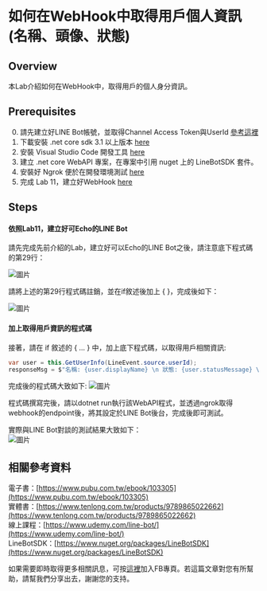如何在WebHook中取得用戶個人資訊(名稱、頭像、狀態)
===
## Overview

本Lab介紹如何在WebHook中，取得用戶的個人身分資訊。

## Prerequisites
0. 請先建立好LINE Bot帳號，並取得Channel Access Token與UserId [參考這裡](https://github.com/isdaviddong/HOL-LineBotSDK/blob/master/00.%20%E5%A6%82%E4%BD%95%E7%94%B3%E8%AB%8BLINE%20Bot.md)
1. 下載安裝 .net core sdk 3.1 以上版本 [here](https://dotnet.microsoft.com/download)
2. 安裝 Visual Studio Code 開發工具 [here](https://code.visualstudio.com/download)
3. 建立 .net core WebAPI 專案，在專案中引用 nuget 上的 LineBotSDK 套件。
4. 安裝好 Ngrok 便於在開發環境測試 [here](https://ngrok.com/)  
5. 完成 Lab 11，建立好WebHook [here](https://github.com/isdaviddong/HOL-LineBotSDK/blob/master/webhook/Lab%2011%20:%20%E5%A6%82%E4%BD%95%E5%BB%BA%E7%AB%8B%E5%8F%AFEcho%E7%9A%84%20LINE%20Bot.md)

## Steps

#### 依照Lab11，建立好可Echo的LINE Bot
請先完成先前介紹的Lab，建立好可以Echo的LINE Bot之後，請注意底下程式碼的第29行：

![圖片](https://i.imgur.com/6CdIByx.png)

請將上述的第29行程式碼註銷，並在if敘述後加上 {  }，完成後如下：

![圖片](https://i.imgur.com/p7edkBU.png)

#### 加上取得用戶資訊的程式碼
接著，請在 if 敘述的 { ... } 中，加上底下程式碼，以取得用戶相關資訊:
```csharp
var user = this.GetUserInfo(LineEvent.source.userId);
responseMsg = $"名稱: {user.displayName} \n 狀態: {user.statusMessage} \n pictureUrl: {user.pictureUrl}";
```
完成後的程式碼大致如下:
![圖片](https://i.imgur.com/Cbhs0yQ.png)

程式碼撰寫完後，請以dotnet run執行該WebAPI程式，並透過ngrok取得webhook的endpoint後，將其設定於LINE Bot後台，完成後即可測試。

實際與LINE Bot對談的測試結果大致如下：  
![圖片](https://i.imgur.com/U3psUNs.png)

相關參考資料
---
電子書：[https://www.pubu.com.tw/ebook/103305](https://www.pubu.com.tw/ebook/103305)  
實體書：[https://www.tenlong.com.tw/products/9789865022662](https://www.tenlong.com.tw/products/9789865022662)  
線上課程：[https://www.udemy.com/line-bot/](https://www.udemy.com/line-bot/)  
LineBotSDK：[https://www.nuget.org/packages/LineBotSDK](https://www.nuget.org/packages/LineBotSDK)  

如果需要即時取得更多相關訊息，可按[這裡](https://www.facebook.com/DotNetWalker/)加入FB專頁。若這篇文章對您有所幫助，請幫我們分享出去，謝謝您的支持。

